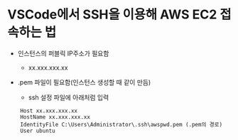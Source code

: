 # VSCode에서 SSH을 이용해 AWS EC2 접속하는 법
* 인스턴스의 퍼블릭 IP주소가 필요함
    - xx.xxx.xxx.xx

* .pem 파일이 필요함(인스턴스 생성할 때 같이 만듬) 
    - ssh 설정 파일에 아래처럼 입력

```
    Host xx.xxx.xxx.xx
    HostName xx.xxx.xxx.xx
    IdentityFile C:\Users\Administrator\.ssh\awspwd.pem (.pem의 경로)
    User ubuntu
```